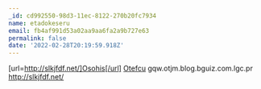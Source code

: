 ```yaml
---
_id: cd992550-98d3-11ec-8122-270b20fc7934
name: etadokeseru
email: fb4af991d53a02aa9aa6fa2a9b727e63
permalink: false
date: '2022-02-28T20:19:59.918Z'
---
```

[url=http://slkjfdf.net/]Osohis[/url] <a href="http://slkjfdf.net/">Otefcu</a> gqw.otjm.blog.bguiz.com.lgc.pr http://slkjfdf.net/
